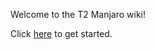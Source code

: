 Welcome to the T2 Manjaro wiki!

Click [here](https://wiki.t2linux.org/distributions/manjaro/installation/) to get started.
